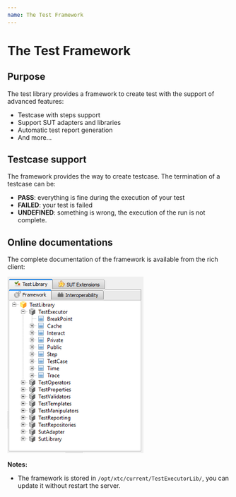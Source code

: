 ```yaml
---
name: The Test Framework
---
```


# The Test Framework

## Purpose

The test library provides a framework to create test with the support of advanced features:

- Testcase with steps support
- Support SUT adapters and libraries
- Automatic test report generation
- And more...

## Testcase support

The framework provides the way to create testcase. The termination of a testcase can be:

 - **PASS**: everything is fine during the execution of your test
 - **FAILED**: your test is failed
 - **UNDEFINED**: something is wrong, the execution of the run is not complete.
 
## Online documentations

The complete documentation of the framework is available from the rich client:

![](/docs/images/framework_overview.png)

**Notes:**

- The framework is stored in `/opt/xtc/current/TestExecutorLib/`, you can update it without restart the server.
 